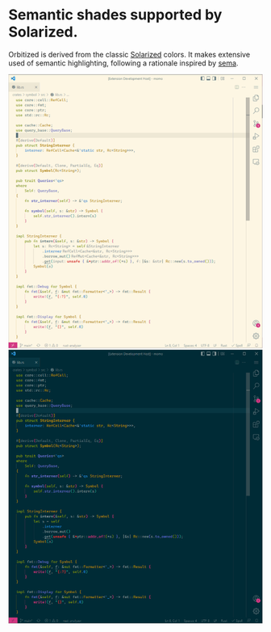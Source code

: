 # Semantic shades supported by Solarized.

Orbitized is derived from the classic [Solarized] colors.
It makes extensive used of semantic highlighting, following a rationale inspired by [sema].

<table><tbody align="center">
    <tr><img src="https://github.com/bjogart/orbitized/raw/main/res/sol.png"/></tr>
    <tr><img src="https://github.com/bjogart/orbitized/raw/main/res/luna.png"/></tr>
</tbody></table>

[Solarized]: https://ethanschoonover.com/solarized/
[sema]: https://arzg.github.io/sema/
